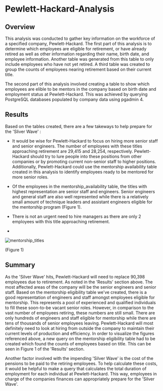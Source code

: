 # Pewlett-Hackard-Analysis

## Overview
This analysis was conducted to gather key information on the workforce of a specified company, Pewlett-Hackard. The first part of this analysis is to determine which employees are eligible for retirement, or have already retired as well as other information regarding their name, birth date, and employee information. Another table was generated from this table to only include employees who have not yet retired. A third table was created to group the counts of employees nearing retirement based on their current title.

The second part of this analysis involved creating a table to show which employees are elible to be mentors in the company based on birth date and employment status at Pewlett-Hackard. This was achieved by querying PostgreSQL databases populated by company data using pgadmin 4.

## Results
Based on the tables created, there are a few takeways to help prepare for the 'Sliver Wave' :

- It would be wise for Pewlett-Hackard to focus on hiring more senior staff and senior engineers. The number of employees with these titles approaching retirement are 29,415 and 28,254, respectively. Pewlett-Hackard should try to lure people into these positions from other companies or by promoting current non-senior staff to higher positions. Additionally, Pewlett-Hackard could use the mentorship availability table created in this analysis to identify employees ready to be mentored for more senior roles. 

- Of the employees in the mentorship_availability table, the titles with highest representation are senior staff and engineers. Senior engineers and general staff are also well represented while there is a relatively small amount of technique leaders and assistant engineers eligible for the mentorship program (Figure 1). 

- There is not an urgent need to hire managers as there are only 2 employees with this title approaching retirement.

- 

![mentorship_titles](https://user-images.githubusercontent.com/93050931/146657723-274d11aa-817b-42d5-a003-9ba63371ce00.PNG)

(Figure 1)


## Summary
As the 'Silver Wave' hits, Pewlett-Hackard will need to replace 90,398 employees due to retirement. As noted in the 'Results' section above. The most affected areas of the company will be the senior engineers and senior staff. Based on the mentorship eligibility table we've created, there is a good representation of engineers and staff amongst employees eligible for mentorship. This represents a pool of experienced and qualified individuals to fill these soon-to-be vacant senior roles. However, in comparison to the vast number of employees retiring, these numbers are still small. There are only hundreds of engineers and staff eligible for mentorship while there are tens of thousands of senior employees leaving. Pewlett-Hackard will most definitely need to look at hiring from outside the company to maintain their current levels of production and efficiency. In order to visualize the figures referenced above, a new query on the mentorship eligibility table had to be created which found the counts of employees based on title. This can be seen in Figure 1 of the 'Results' section.

Another factor involved with the impending 'Silver Wave' is the cost of the pensions to be paid to the retiring employees. To help calculate these costs, it would be helpful to make a query that calculates the total duration of employment for each individual at Pewlett-Hackard. This way, employees in charge of the companies finances can appropriately prepare for the 'Silver Wave'. 
